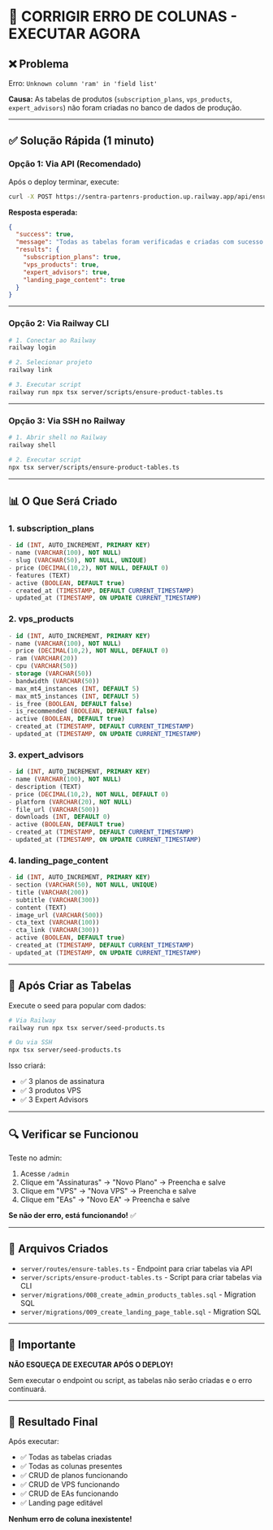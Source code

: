 # 🔧 CORRIGIR ERRO DE COLUNAS - EXECUTAR AGORA

## ❌ Problema

Erro: `Unknown column 'ram' in 'field list'`

**Causa:** As tabelas de produtos (`subscription_plans`, `vps_products`, `expert_advisors`) não foram criadas no banco de dados de produção.

---

## ✅ Solução Rápida (1 minuto)

### Opção 1: Via API (Recomendado)

Após o deploy terminar, execute:

```bash
curl -X POST https://sentra-partenrs-production.up.railway.app/api/ensure-tables
```

**Resposta esperada:**
```json
{
  "success": true,
  "message": "Todas as tabelas foram verificadas e criadas com sucesso!",
  "results": {
    "subscription_plans": true,
    "vps_products": true,
    "expert_advisors": true,
    "landing_page_content": true
  }
}
```

---

### Opção 2: Via Railway CLI

```bash
# 1. Conectar ao Railway
railway login

# 2. Selecionar projeto
railway link

# 3. Executar script
railway run npx tsx server/scripts/ensure-product-tables.ts
```

---

### Opção 3: Via SSH no Railway

```bash
# 1. Abrir shell no Railway
railway shell

# 2. Executar script
npx tsx server/scripts/ensure-product-tables.ts
```

---

## 📊 O Que Será Criado

### 1. **subscription_plans**
```sql
- id (INT, AUTO_INCREMENT, PRIMARY KEY)
- name (VARCHAR(100), NOT NULL)
- slug (VARCHAR(50), NOT NULL, UNIQUE)
- price (DECIMAL(10,2), NOT NULL, DEFAULT 0)
- features (TEXT)
- active (BOOLEAN, DEFAULT true)
- created_at (TIMESTAMP, DEFAULT CURRENT_TIMESTAMP)
- updated_at (TIMESTAMP, ON UPDATE CURRENT_TIMESTAMP)
```

### 2. **vps_products**
```sql
- id (INT, AUTO_INCREMENT, PRIMARY KEY)
- name (VARCHAR(100), NOT NULL)
- price (DECIMAL(10,2), NOT NULL, DEFAULT 0)
- ram (VARCHAR(20))
- cpu (VARCHAR(50))
- storage (VARCHAR(50))
- bandwidth (VARCHAR(50))
- max_mt4_instances (INT, DEFAULT 5)
- max_mt5_instances (INT, DEFAULT 5)
- is_free (BOOLEAN, DEFAULT false)
- is_recommended (BOOLEAN, DEFAULT false)
- active (BOOLEAN, DEFAULT true)
- created_at (TIMESTAMP, DEFAULT CURRENT_TIMESTAMP)
- updated_at (TIMESTAMP, ON UPDATE CURRENT_TIMESTAMP)
```

### 3. **expert_advisors**
```sql
- id (INT, AUTO_INCREMENT, PRIMARY KEY)
- name (VARCHAR(100), NOT NULL)
- description (TEXT)
- price (DECIMAL(10,2), NOT NULL, DEFAULT 0)
- platform (VARCHAR(20), NOT NULL)
- file_url (VARCHAR(500))
- downloads (INT, DEFAULT 0)
- active (BOOLEAN, DEFAULT true)
- created_at (TIMESTAMP, DEFAULT CURRENT_TIMESTAMP)
- updated_at (TIMESTAMP, ON UPDATE CURRENT_TIMESTAMP)
```

### 4. **landing_page_content**
```sql
- id (INT, AUTO_INCREMENT, PRIMARY KEY)
- section (VARCHAR(50), NOT NULL, UNIQUE)
- title (VARCHAR(200))
- subtitle (VARCHAR(300))
- content (TEXT)
- image_url (VARCHAR(500))
- cta_text (VARCHAR(100))
- cta_link (VARCHAR(300))
- active (BOOLEAN, DEFAULT true)
- created_at (TIMESTAMP, DEFAULT CURRENT_TIMESTAMP)
- updated_at (TIMESTAMP, ON UPDATE CURRENT_TIMESTAMP)
```

---

## 🎯 Após Criar as Tabelas

Execute o seed para popular com dados:

```bash
# Via Railway
railway run npx tsx server/seed-products.ts

# Ou via SSH
npx tsx server/seed-products.ts
```

Isso criará:
- ✅ 3 planos de assinatura
- ✅ 3 produtos VPS
- ✅ 3 Expert Advisors

---

## 🔍 Verificar se Funcionou

Teste no admin:
1. Acesse `/admin`
2. Clique em "Assinaturas" → "Novo Plano" → Preencha e salve
3. Clique em "VPS" → "Nova VPS" → Preencha e salve
4. Clique em "EAs" → "Novo EA" → Preencha e salve

**Se não der erro, está funcionando!** ✅

---

## 📝 Arquivos Criados

- `server/routes/ensure-tables.ts` - Endpoint para criar tabelas via API
- `server/scripts/ensure-product-tables.ts` - Script para criar tabelas via CLI
- `server/migrations/008_create_admin_products_tables.sql` - Migration SQL
- `server/migrations/009_create_landing_page_table.sql` - Migration SQL

---

## 🚨 Importante

**NÃO ESQUEÇA DE EXECUTAR APÓS O DEPLOY!**

Sem executar o endpoint ou script, as tabelas não serão criadas e o erro continuará.

---

## 🎉 Resultado Final

Após executar:
- ✅ Todas as tabelas criadas
- ✅ Todas as colunas presentes
- ✅ CRUD de planos funcionando
- ✅ CRUD de VPS funcionando
- ✅ CRUD de EAs funcionando
- ✅ Landing page editável

**Nenhum erro de coluna inexistente!**
